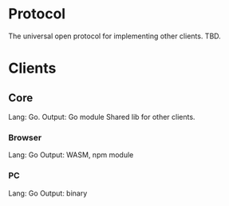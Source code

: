 # Protocol

The universal open protocol for implementing other clients.
TBD.

# Clients

## Core
Lang: Go.
Output: Go module
Shared lib for other clients.

### Browser 
Lang: Go
Output: WASM, npm module


### PC
Lang: Go
Output: binary
